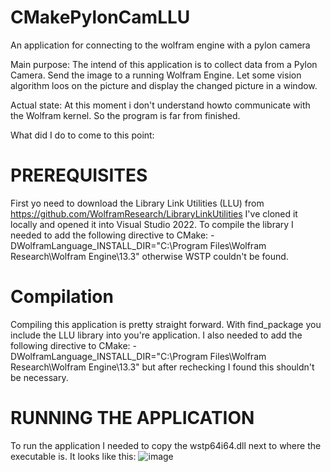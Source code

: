 # CMakePylonCamLLU
An application for connecting to the wolfram engine with a pylon camera

Main purpose:
The intend of this application is to collect data from a Pylon Camera. Send the image to a running Wolfram Engine. Let some vision algorithm loos on the picture
and display the changed picture in a window.

Actual state:
At this moment i don't understand howto communicate with the Wolfram kernel. So the program is far from finished.

What did I do to come to this point:

PREREQUISITES
=============
First yo need to download the Library Link Utilities (LLU) from https://github.com/WolframResearch/LibraryLinkUtilities
I've cloned it locally and opened it into Visual Studio 2022. To compile the library I needed to add the following directive to CMake:
-DWolframLanguage_INSTALL_DIR="C:\Program Files\Wolfram Research\Wolfram Engine\13.3" otherwise WSTP couldn't be found.

Compilation
===========
Compiling this application is pretty straight forward. With find_package you include the LLU library into you're application.
I also needed to add the following directive to CMake:
-DWolframLanguage_INSTALL_DIR="C:\Program Files\Wolfram Research\Wolfram Engine\13.3" but after rechecking I found this shouldn't be necessary.

RUNNING THE APPLICATION
=======================
To run the application I needed to copy the wstp64i64.dll next to where the executable is.
It looks like this:
![image](https://github.com/TEBBRS/CMakePylonCamLLU/assets/76159983/ca333b77-3422-4ce9-ad99-5c56b52ea5a6)


